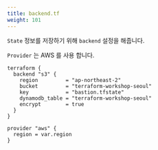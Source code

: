 ```yaml
---
title: backend.tf
weight: 101
---
```


`State` 정보를 저장하기 위해 `backend` 설정을 해줍니다.

`Provider` 는 AWS 를 사용 합니다.

```hcl
terraform {
  backend "s3" {
    region         = "ap-northeast-2"
    bucket         = "terraform-workshop-seoul"
    key            = "bastion.tfstate"
    dynamodb_table = "terraform-workshop-seoul"
    encrypt        = true
  }
}

provider "aws" {
  region = var.region
}
```
